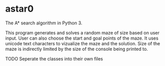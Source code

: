 # astar0
The A* search algorithm in Python 3. 

This program generates and solves a random maze of size based on user input. User can also choose the start and goal points of the maze. It uses unicode text characters to vizualize the maze and the solution. Size of the maze is indirectly limited by the size of the console being printed to. 

TODO Seperate the classes into their own files
